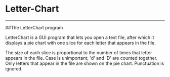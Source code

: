 # Letter-Chart
---
##The LetterChart program

LetterChart is a GUI program that lets you open a text file, after which it displays a pie chart with one slice for each letter that appears in the file.

The size of each slice is proportional to the number of times that letter appears in the file. Case is unimportant; 'd' and 'D' are counted together.
Only letters that appear in the file are shown on the pie chart.
Punctuation is ignored.
